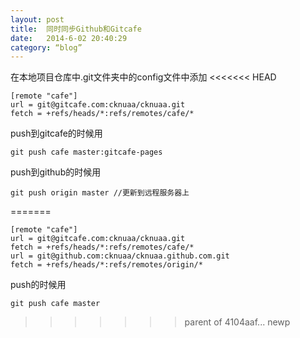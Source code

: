 ```yaml
---
layout: post
title:  同时同步Github和Gitcafe
date:   2014-6-02 20:40:29
category: “blog”
---
```

在本地项目仓库中.git文件夹中的config文件中添加
<<<<<<< HEAD

    [remote "cafe"]
    url = git@gitcafe.com:cknuaa/cknuaa.git
    fetch = +refs/heads/*:refs/remotes/cafe/*

push到gitcafe的时候用

    git push cafe master:gitcafe-pages

push到github的时候用
    
    git push origin master //更新到远程服务器上

=======

    [remote "cafe"]
	url = git@gitcafe.com:cknuaa/cknuaa.git
	fetch = +refs/heads/*:refs/remotes/cafe/*
	url = git@github.com:cknuaa/cknuaa.github.com.git
	fetch = +refs/heads/*:refs/remotes/origin/*

push的时候用

    git push cafe master
>>>>>>> parent of 4104aaf... newp
    


